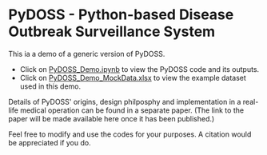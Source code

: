 # PyDOSS - Python-based Disease Outbreak Surveillance System

This ia a demo of a generic version of PyDOSS.

- Click on [PyDOSS_Demo.ipynb](https://github.com/andrewfanghs/pydoss/blob/master/PyDOSS_Demo.ipynb) to view the PyDOSS code and its outputs.
- Click on [PyDOSS_Demo_MockData.xlsx](https://github.com/andrewfanghs/pydoss/blob/master/PyDOSS_Demo_MockData.xlsx) to view the example dataset used in this demo.

Details of PyDOSS' origins, design philposphy and implementation in a real-life medical operation can be found in a separate paper. (The link to the paper will be made available here once it has been published.)

Feel free to modify and use the codes for your purposes. A citation would be appreciated if you do.
